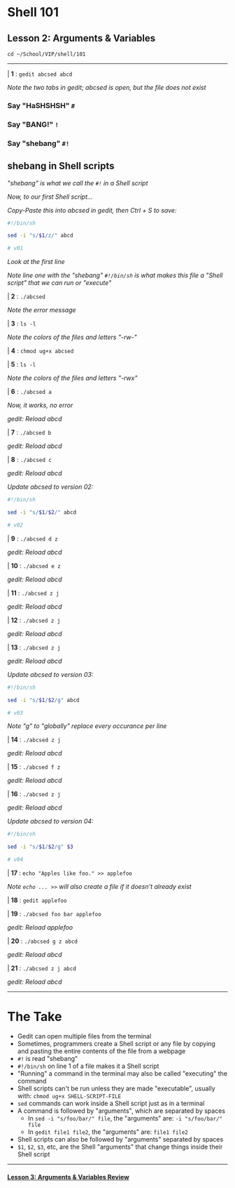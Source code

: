 # Shell 101
## Lesson 2: Arguments & Variables

`cd ~/School/VIP/shell/101`

___

| **1** : `gedit abcsed abcd`

*Note the two tabs in gedit; abcsed is open, but the file does not exist*

### Say "HaSHSHSH" `#`

### Say "BANG!" `!`

### Say "shebang" `#!`

## shebang in Shell scripts

*"shebang" is what we call the `#!` in a Shell script*

*Now, to our first Shell script...*

*Copy-Paste this into abcsed in gedit, then Ctrl + S to save:*
```sh
#!/bin/sh

sed -i "s/$1/z/" abcd

# v01
```

*Look at the first line*

*Note line one with the "shebang" `#!/bin/sh` is what makes this file a "Shell script" that we can run or "execute"*

| **2** : `./abcsed`

*Note the error message*

| **3** : `ls -l`

*Note the colors of the files and letters "-rw-"*

| **4** : `chmod ug+x abcsed`

| **5** : `ls -l`

*Note the colors of the files and letters "-rwx"*

| **6** : `./abcsed a`

*Now, it works, no error*

*gedit: Reload abcd*

| **7** : `./abcsed b`

*gedit: Reload abcd*

| **8** : `./abcsed c`

*gedit: Reload abcd*

*Update abcsed to version 02:*
```sh
#!/bin/sh

sed -i "s/$1/$2/" abcd

# v02
```

| **9** : `./abcsed d z`

*gedit: Reload abcd*

| **10** : `./abcsed e z`

*gedit: Reload abcd*

| **11** : `./abcsed z j`

*gedit: Reload abcd*

| **12** : `./abcsed z j`

*gedit: Reload abcd*

| **13** : `./abcsed z j`

*gedit: Reload abcd*

*Update abcsed to version 03:*
```sh
#!/bin/sh

sed -i "s/$1/$2/g" abcd

# v03
```

*Note "g" to "globally" replace every occurance per line*

| **14** : `./abcsed z j`

*gedit: Reload abcd*

| **15** : `./abcsed f z`

*gedit: Reload abcd*

| **16** : `./abcsed z j`

*gedit: Reload abcd*

*Update abcsed to version 04:*
```sh
#!/bin/sh

sed -i "s/$1/$2/g" $3

# v04
```

| **17** : `echo "Apples like foo." >> applefoo`

*Note `echo ... >>` will also create a file if it doesn't already exist*

| **18** : `gedit applefoo`

| **19** : `./abcsed foo bar applefoo`

*gedit: Reload applefoo*

| **20** : `./abcsed g z abcd`

*gedit: Reload abcd*

| **21** : `./abcsed z j abcd`

*gedit: Reload abcd*

___

# The Take

- Gedit can open multiple files from the terminal
- Sometimes, programmers create a Shell script or any file by copying and pasting the entire contents of the file from a webpage
- `#!` is read "shebang"
- `#!/bin/sh` on line 1 of a file makes it a Shell script
- "Running" a command in the terminal may also be called "executing" the command
- Shell scripts can't be run unless they are made "executable", usually with: `chmod ug+x SHELL-SCRIPT-FILE`
- `sed` commands can work inside a Shell script just as in a terminal
- A command is followed by "arguments", which are separated by spaces
  - In `sed -i "s/foo/bar/" file`, the "arguments" are: `-i "s/foo/bar/" file`
  - In `gedit file1 file2`, the "arguments" are: `file1 file2`
- Shell scripts can also be followed by "arguments" separated by spaces
- `$1`, `$2`, `$3`, etc, are the Shell "arguments" that change things inside their Shell script

___

#### [Lesson 3: Arguments & Variables Review](https://github.com/inkVerb/vip/blob/master/101-shell/Lesson-03.md)
